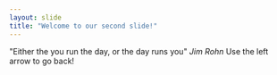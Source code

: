 ```yaml
---
layout: slide
title: "Welcome to our second slide!"
---
```

"Either the you run the day, or the day runs you" <em> Jim Rohn </em>
Use the left arrow to go back!
